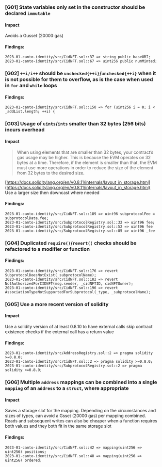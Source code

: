 
### [G01] State variables only set in the constructor should be declared `immutable`

#### Impact
Avoids a Gusset (20000 gas)
#### Findings:
```
2023-01-canto-identity/src/CidNFT.sol::37 => string public baseURI;
2023-01-canto-identity/src/CidNFT.sol::67 => uint256 public numMinted;
```





### [G02] `++i/i++` should be `unchecked{++i}`/`unchecked{++i}` when it is not possible for them to overflow, as is the case when used in `for` and `while` loops


#### Findings:
```
2023-01-canto-identity/src/CidNFT.sol::150 => for (uint256 i = 0; i < _addList.length; ++i) {
```





### [G03] Usage of `uints`/`ints` smaller than 32 bytes (256 bits) incurs overhead

#### Impact
> When using elements that are smaller than 32 bytes, your 
contract’s gas usage may be higher. This is because the EVM operates on 
32 bytes at a time. Therefore, if the element is smaller than that, the 
EVM must use more operations in order to reduce the size of the element 
from 32 bytes to the desired size.
> 

[https://docs.soliditylang.org/en/v0.8.11/internals/layout_in_storage.html](https://docs.soliditylang.org/en/v0.8.11/internals/layout_in_storage.html)
Use a larger size then downcast where needed
#### Findings:
```
2023-01-canto-identity/src/CidNFT.sol::189 => uint96 subprotocolFee = subprotocolData.fee;
2023-01-canto-identity/src/SubprotocolRegistry.sol::32 => uint96 fee;
2023-01-canto-identity/src/SubprotocolRegistry.sol::52 => uint96 fee
2023-01-canto-identity/src/SubprotocolRegistry.sol::85 => uint96 _fee
```




### [G04] Duplicated `require()`/`revert()` checks should be refactored to a modifier or function


#### Findings:
```
2023-01-canto-identity/src/CidNFT.sol::176 => revert SubprotocolDoesNotExist(_subprotocolName);
2023-01-canto-identity/src/CidNFT.sol::182 => revert NotAuthorizedForCIDNFT(msg.sender, _cidNFTID, cidNFTOwner);
2023-01-canto-identity/src/CidNFT.sol::196 => revert AssociationTypeNotSupportedForSubprotocol(_type, _subprotocolName);
```


### [G05] Use a more recent version of solidity

#### Impact
Use a solidity version of at least 0.8.10 to have external calls skip
 contract existence checks if the external call has a return value
#### Findings:
```
2023-01-canto-identity/src/AddressRegistry.sol::2 => pragma solidity >=0.8.0;
2023-01-canto-identity/src/CidNFT.sol::2 => pragma solidity >=0.8.0;
2023-01-canto-identity/src/SubprotocolRegistry.sol::2 => pragma solidity >=0.8.0;
```


### [G06] Multiple `address` mappings can be combined into a single `mapping` of an `address` to a `struct`, where appropriate

#### Impact
Saves a storage slot for the mapping. Depending on the circumstances 
and sizes of types, can avoid a Gsset (20000 gas) per mapping combined. 
Reads and subsequent writes can also be cheaper when a function requires
 both values and they both fit in the same storage slot
#### Findings:
```
2023-01-canto-identity/src/CidNFT.sol::42 => mapping(uint256 => uint256) positions;
2023-01-canto-identity/src/CidNFT.sol::48 => mapping(uint256 => uint256) ordered;
```







